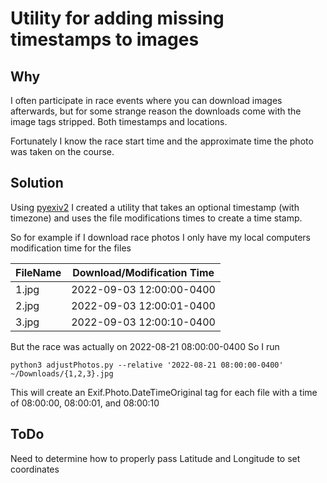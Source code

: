 # Utility for adding missing timestamps to images

## Why

I often participate in race events where you can download images afterwards, but for some strange reason the downloads
come with the image tags stripped. Both timestamps and locations.

Fortunately I know the race start time and the approximate time the photo was taken on the course.

## Solution

Using [pyexiv2](https://github.com/LeoHsiao1/pyexiv2) I created a utility that takes an optional timestamp (with
timezone) and uses the file modifications times to create a time stamp.

So for example if I download race photos I only have my local computers modification time for the files

| FileName | Download/Modification Time |
|----------|----------------------------|
| 1.jpg    | 2022-09-03 12:00:00-0400   |
| 2.jpg    | 2022-09-03 12:00:01-0400   |
| 3.jpg    | 2022-09-03 12:00:10-0400   |

But the race was actually on 2022-08-21 08:00:00-0400
So I run

```shell
python3 adjustPhotos.py --relative '2022-08-21 08:00:00-0400' ~/Downloads/{1,2,3}.jpg
```

This will create an Exif.Photo.DateTimeOriginal tag for each file with a time of 08:00:00, 08:00:01, and 08:00:10 

## ToDo
Need to determine how to properly pass Latitude and Longitude to set coordinates